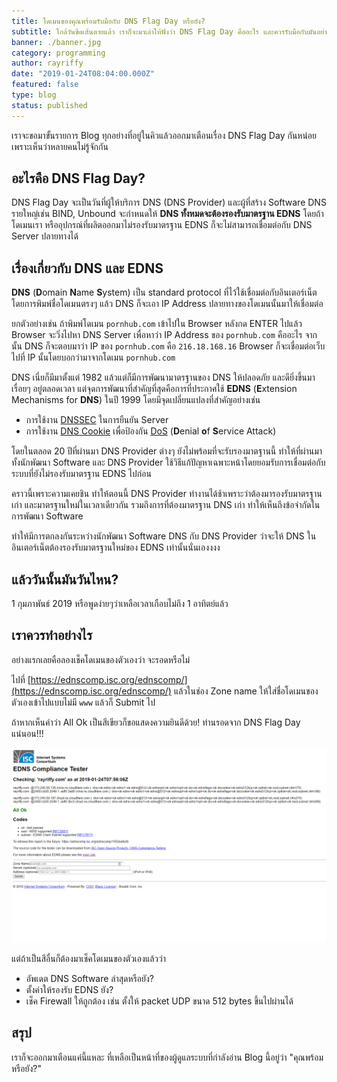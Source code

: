 ```yaml
---
title: โดเมนของคุณพร้อมรับมือกับ DNS Flag Day หรือยัง?
subtitle: ใกล้วันขีดเส้นตายแล้ว เราก็จะมาเล่าให้ฟังว่า DNS Flag Day คืออะไร และควรรับมือกับมันอย่างไร
banner: ./banner.jpg
category: programming
author: rayriffy
date: "2019-01-24T08:04:00.000Z"
featured: false
type: blog
status: published
---
```


เราจะขอมาขั้นรายการ Blog ทุกอย่างที่อยู่ในคิวแล้วออกมาเตือนเรื่อง DNS Flag Day กันหน่อยเพราะเห็นว่าหลายคนไม่รู้จักกัน

## อะไรคือ DNS Flag Day?

DNS Flag Day จะเป็นวันที่ผู้ให้บริการ DNS (DNS Provider) และผู้ที่สร้าง Software DNS รายใหญ่เช่น BIND, Unbound จะกำหนดให้ **DNS ทั้งหมดจะต้องรองรับมาตรฐาน EDNS** โดยถ้าโดเมนเรา หรืออุปกรณ์ที่ผลิตออกมาไม่รองรับมาตรฐาน EDNS ก็จะไม่สามารถเชื่อมต่อกับ DNS Server ปลายทางได้

## เรื่องเกี่ยวกับ DNS และ EDNS

**DNS** (**D**omain **N**ame **S**ystem) เป็น standard protocol ที่ไว้ใช้เชื่อมต่อกับอินเตอร์เน็ต โดยการพิมพ์ชื่อโดเมนตรงๆ แล้ว DNS ก็จะเอา IP Address ปลายทางของโดเมนนั้นมาให้เชื่อมต่อ

ยกตัวอย่างเช่น ถ้าพิมพ์โดเมน `pornhub.com` เข้าไปใน Browser หลังกด ENTER ไปแล้ว Browser จะวิ่งไปหา DNS Server เพื่อหาว่า IP Address ของ `pornhub.com` คืออะไร จากนั้น DNS ก็จะตอบมาว่า IP ของ `pornhub.com` คือ `216.18.168.16` Browser ก็จะเชื่อมต่อเว็บไปที่ IP นั้นโดยบอกว่ามาจากโดเมน `pornhub.com`

DNS เนี่ยก็มีมาตั้งแต่ 1982 แล้วแต่ก็มีการพัฒนามาตรฐานของ DNS ให้ปลอดภัย และดียิ่งขึ้นมาเรื่อยๆ อยู่ตลอดเวลา แต่จุดการพัฒนาที่สำคัญที่สุดคือการที่ประกาศใช้ **EDNS** (**E**xtension Mechanisms for **DNS**) ในปี 1999 โดยมีจุดเปลี่ยนแปลงที่สำคัญอย่างเช่น

- การใช้งาน [DNSSEC](https://www.ietf.org/rfc/rfc4033.txt) ในการยืนยัน Server
- การใช้งาน [DNS Cookie](https://tools.ietf.org/html/rfc7873) เพื่อป้องกัน [DoS](https://en.wikipedia.org/wiki/Denial-of-service_attack) (**D**enial **o**f **S**ervice Attack)

โดยในตลอด 20 ปีที่ผ่านมา DNS Provider ต่างๆ ยังไม่พร้อมที่จะรับรองมาตฐานนี้ ทำให้ที่ผ่านมาทั้งนักพัฒนา Software และ DNS Provider ใช้วิธีแก้ปัญหาเฉพาะหน้าโดยยอมรับการเชื่อมต่อกับระบบที่ยังไม่รองรับมาตรฐาน EDNS ไปก่อน

คราวนี้เพราะความเคยชิน ทำให้ตอนนี้ DNS Provider ทำงานได้ช้าเพราะว่าต้องมารองรับมาตรฐานเก่า และมาตรฐานใหม่ในเวลาเดียวกัน รวมถึงการที่ต้องมาตรฐาน DNS เก่า ทำให้เห็นถึงข้อจำกัดในการพัฒนา Software

ทำให้มีการตกลงกันระหว่างนักพัฒนา Software DNS กับ DNS Provider ว่าจะให้ DNS ในอินเตอร์เน็ตต้องรองรับมาตรฐานใหม่ของ EDNS เท่านั้นนั่นเองงงง

## แล้ววันนั้นมันวันไหน?

1 กุมภาพันธ์ 2019 หรือพูดง่ายๆว่าเหลือเวลาเกือบไม่ถึง 1 อาทิตย์แล้ว

## เราควรทำอย่างไร

อย่างแรกเลยคือลองเช็คโดเมนของตัวเองว่า จะรอดหรือไม่

ไปที่ [https://ednscomp.isc.org/ednscomp/](https://ednscomp.isc.org/ednscomp/) แล้วในช่อง Zone name ให้ใส่ชื่อโดเมนของตัวเองเข้าไปแบบไม่มี `www` แล้วก็ Submit ไป

ถ้าหากเห็นคำว่า All Ok เป็นสีเขียวก็ขอแสดงความยินดีด้วย! ท่านรอดจาก DNS Flag Day แน่นอน!!!

![rayriffy.com Test](./1552eafe2b.png)

แต่ถ้าเป็นสีอื่นก็ต้องมาเช็คโดเมนของตัวเองแล้วว่า

- อัพเดต DNS Software ล่าสุดหรือยัง?
- ตั้งค่าให้รองรับ EDNS ยัง?
- เช็ค Firewall ให้ถูกต้อง เช่น ตั้งให้ packet UDP ขนาด 512 bytes ขึ้นไปผ่านได้

## สรุป

เราก็จะออกมาเตือนแค่นี้แหละ ที่เหลือเป็นหน้าที่ของผู้ดูแลระบบที่กำลังอ่าน Blog นี้อยู่ว่า "คุณพร้อมหรือยัง?"
